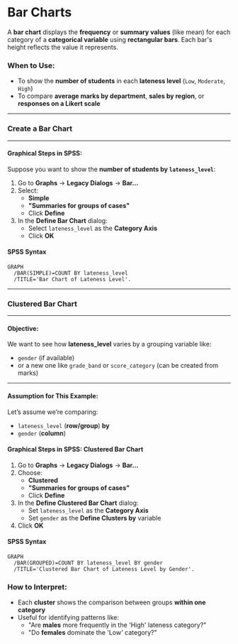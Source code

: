 # Bar Charts

A **bar chart** displays the **frequency** or **summary values** (like mean) for each category of a **categorical variable** using **rectangular bars**. Each bar's height reflects the value it represents.

### **When to Use:**

- To show the **number of students** in each **lateness level** (`Low`, `Moderate`, `High`)
- To compare **average marks by department**, **sales by region**, or **responses on a Likert scale**



***

### Create a Bar Chart

***

####  Graphical Steps in SPSS: 

Suppose you want to show the **number of students by `lateness_level`**:

1. Go to **Graphs** → **Legacy Dialogs** → **Bar...**
2. Select:
   - **Simple**
   - **"Summaries for groups of cases"**
   - Click **Define**
3. In the **Define Bar Chart** dialog:
   - Select `lateness_level` as the **Category Axis**
   - Click **OK**

#### SPSS Syntax

```spss
GRAPH
  /BAR(SIMPLE)=COUNT BY lateness_level
  /TITLE='Bar Chart of Lateness Level'.
```



***

### Clustered Bar Chart

***

#### **Objective:**

We want to see how **lateness_level** varies by a grouping variable like:

- `gender` (if available)
- or a new one like `grade_band` or `score_category` (can be created from marks)

------

####  **Assumption for This Example:**

Let’s assume we’re comparing:

- `lateness_level` (**row/group**)
   **by**
- `gender` (**column**)

####  **Graphical Steps in SPSS: Clustered Bar Chart**

1. Go to **Graphs** → **Legacy Dialogs** → **Bar…**
2. Choose:
   - **Clustered**
   - **"Summaries for groups of cases"**
   - Click **Define**
3. In the **Define Clustered Bar Chart** dialog:
   - Set `lateness_level` as the **Category Axis**
   - Set `gender` as the **Define Clusters by** variable
4. Click **OK**

#### SPSS Syntax

```spss
GRAPH
  /BAR(GROUPED)=COUNT BY lateness_level BY gender
  /TITLE='Clustered Bar Chart of Lateness Level by Gender'.
```

### How to Interpret:

- Each **cluster** shows the comparison between groups **within one category**
- Useful for identifying patterns like:
  - "Are **males** more frequently in the 'High' lateness category?"
  - "Do **females** dominate the 'Low' category?"